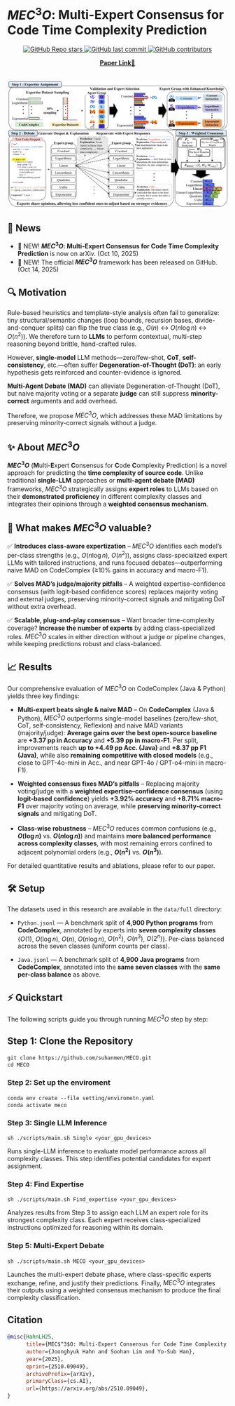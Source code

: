 # $MEC^3O$: Multi-Expert Consensus for Code Time Complexity Prediction

<p align="center">
  <a href="https://github.com/suhanmen/MECO/stargazers">
    <img src="https://img.shields.io/github/stars/suhanmen/MECO?style=social" alt="GitHub Repo stars">
  </a>
  <a href="https://github.com/suhanmen/MECO/commits/main">
    <img src="https://img.shields.io/github/last-commit/suhanmen/MECO" alt="GitHub last commit">
  </a>
  <a href="https://github.com/suhanmen/MECO/graphs/contributors">
    <img src="https://img.shields.io/github/contributors/suhanmen/MECO?color=orange" alt="GitHub contributors">
  </a>
</p>

<div align="center">
    <a href="https://arxiv.org/abs/2510.09049"><b>Paper Link</b>📖</a>
</div><br>

![Full Picture](figures/overview.png)


## 📰 News
- 📢 NEW! **$MEC^3O$: Multi-Expert Consensus for Code Time Complexity Prediction** is now on arXiv. (Oct 10, 2025)
- 📢 NEW! The official **$MEC^3O$** framework has been released on GitHub. (Oct 14, 2025)


## 🔍 Motivation
Rule-based heuristics and template-style analysis often fail to generalize: tiny structural/semantic changes (loop bounds, recursion bases, divide-and-conquer splits) can flip the true class (e.g., $O(n)$ ↔ $O(n\log n)$ ↔ $O(n^2)$). We therefore turn to **LLMs** to perform contextual, multi-step reasoning beyond brittle, hand-crafted rules.

However, **single-model** LLM methods—zero/few-shot, **CoT**, **self-consistency**, etc.—often suffer **Degeneration-of-Thought (DoT)**: an early hypothesis gets reinforced and counter-evidence is ignored.

**Multi-Agent Debate (MAD)** can alleviate Degeneration-of-Thought (DoT), but naive majority voting or a separate **judge** can still suppress **minority-correct** arguments and add overhead.

Therefore, we propose $MEC^3O$, which addresses these MAD limitations by preserving minority-correct signals without a judge.


## ✨ About $MEC^3O$
**$MEC^3O$** (**M**ulti-**E**xpert **C**onsensus for **C**ode **C**omplexity Prediction) is a novel approach for predicting the **time complexity of source code**. Unlike traditional **single-LLM** approaches or **multi-agent debate (MAD)** frameworks, $MEC^3O$ strategically assigns **expert roles** to LLMs based on their **demonstrated proficiency** in different complexity classes and integrates their opinions through a **weighted consensus mechanism**.


## 🚀 What makes $MEC^3O$ valuable?
✅ **Introduces class-aware expertization** – $MEC^3O$ identifies each model’s per-class strengths (e.g., $O(n\log n)$, $O(n^2)$), assigns class-specialized expert LLMs with tailored instructions, and runs focused debates—outperforming naive MAD on CodeComplex (≥10% gains in accuracy and macro-F1).

✅ **Solves MAD’s judge/majority pitfalls** – A weighted expertise–confidence consensus (with logit-based confidence scores) replaces majority voting and external judges, preserving minority-correct signals and mitigating DoT without extra overhead.

✅ **Scalable, plug-and-play consensus** – Want broader time-complexity coverage? **Increase the number of experts** by adding class-specialized roles. $MEC^3O$ scales in either direction without a judge or pipeline changes, while keeping predictions robust and class-balanced.


## 📈 Results
Our comprehensive evaluation of $MEC^3O$ on CodeComplex (Java & Python) yields three key findings:

* **Multi-expert beats single & naive MAD** – On **CodeComplex** (Java & Python), $MEC^3O$ outperforms single-model baselines (zero/few-shot, CoT, self-consistency, Reflexion) and naive MAD variants (majority/judge): **Average gains over the best open-source baseline** are **+3.37 pp in Accuracy** and **+5.39 pp in macro-F1**. Per split, improvements reach **up to +4.49 pp Acc. (Java)** and **+8.37 pp F1 (Java)**, while also **remaining competitive with closed models** (e.g., close to GPT-4o-mini in Acc., and near GPT-4o / GPT-o4-mini in macro-F1).

* **Weighted consensus fixes MAD’s pitfalls** – Replacing majority voting/judge with a **weighted expertise–confidence consensus** (using **logit-based confidence**) yields **+3.92% accuracy** and **+8.71% macro-F1** over majority voting on average, while **preserving minority-correct signals** and mitigating DoT.

* **Class-wise robustness** – $MEC^3O$ reduces common confusions (e.g., **$O(\log n)$** vs. **$O(n\log n)$**) and maintains **more balanced performance across complexity classes**, with most remaining errors confined to adjacent polynomial orders (e.g., **$O(n^2)$** vs. **$O(n^3)$**).

For detailed quantitative results and ablations, please refer to our paper.

## 🛠️ Setup
The datasets used in this research are available in the `data/full` directory:
* `Python.jsonl` — A benchmark split of **4,900 Python programs** from **CodeComplex**, annotated by experts into **seven complexity classes** {$O(1)$, $O(\log n)$, $O(n)$, $O(n\log n)$, $O(n^2)$, $O(n^3)$, $O(2^n)$}. Per-class balanced across the seven classes (uniform counts per class).

* `Java.jsonl` — A benchmark split of **4,900 Java programs** from **CodeComplex**, annotated into the **same seven classes** with the **same per-class balance** as above.

## ⚡ Quickstart
The following scripts guide you through running $MEC^3O$ step by step:

## **Step 1: Clone the Repository**
~~~shell
git clone https://github.com/suhanmen/MECO.git
cd MECO
~~~

### **Step 2: Set up the enviroment**
~~~shell
conda env create --file setting/envirometn.yaml
conda activate meco
~~~

### **Step 3: Single LLM Inference**
~~~shell
sh ./scripts/main.sh Single <your_gpu_devices>
~~~
Runs single-LLM inference to evaluate model performance across all complexity classes.
This step identifies potential candidates for expert assignment.

### **Step 4: Find Expertise**
~~~shell
sh ./scripts/main.sh Find_expertise <your_gpu_devices>
~~~
Analyzes results from Step 3 to assign each LLM an expert role for its strongest complexity class.
Each expert receives class-specialized instructions optimized for reasoning within its domain.

### **Step 5: Multi-Expert Debate**
~~~shell
sh ./scripts/main.sh MECO <your_gpu_devices>
~~~
Launches the multi-expert debate phase, where class-specific experts exchange, refine, and justify their predictions.
Finally, $MEC^3O$ integrates their outputs using a weighted consensus mechanism to produce the final complexity classification.

## Citation
```bibtex
@misc{HahnLH25,
      title={MEC$^3$O: Multi-Expert Consensus for Code Time Complexity Prediction}, 
      author={Joonghyuk Hahn and Soohan Lim and Yo-Sub Han},
      year={2025},
      eprint={2510.09049},
      archivePrefix={arXiv},
      primaryClass={cs.AI},
      url={https://arxiv.org/abs/2510.09049}, 
}
```